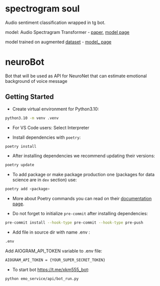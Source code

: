 # spectrogram soul
Audio sentiment classification wrapped in tg bot.

model: Audio Spectragram Transformer - [paper](https://arxiv.org/abs/2104.01778), [model page](https://huggingface.co/abletobetable/spec_soul_ast)

model trained on augmented [dataset](https://huggingface.co/datasets/Aniemore/resd) - [model_ page](https://huggingface.co/abletobetable/spec_soul_ast_aug)

# neuroBot

Bot that will be used as API for NeuroNet that can estimate emotional background of voice message

## Getting Started

- Create virtual environment for Python3.10:

```sh
python3.10 -m venv .venv
```

- For VS Code users: Select Interpreter

- Install dependencies with `poetry`:

```sh
poetry install
```

- After installing dependencies we recommend updating their versions:

```sh
poetry update
```

- To add package or make package production one (packages for data science are
  in `dev` section) use:

```sh
poetry add <package>
```

- More about Poetry commands you can read on their [documentation
  page](https://python-poetry.org/docs/cli/).

- Do not forget to initialize `pre-commit` after installing dependencies:

```sh
pre-commit install --hook-type pre-commit --hook-type pre-push
```

- Add file in source dir with name .env :

```sh
.env
```

Add AIOGRAM_API_TOKEN variable to .env file:

```sh
AIOGRAM_API_TOKEN = {YOUR_SUPER_SECRET_TOKEN}
```

- To start bot https://t.me/xkm555_bot:

```sh
python emo_service/api/bot_run.py
```
